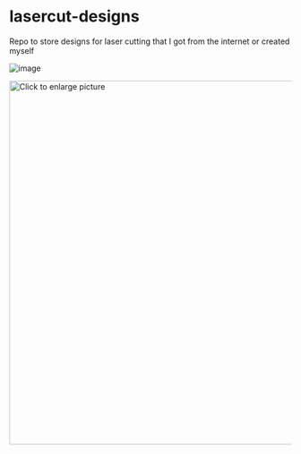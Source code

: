 # lasercut-designs
Repo to store designs for laser cutting that I got from the internet or created myself

![image](https://drive.google.com/uc?export=view&id=1913oZeBZPBNiUuk8gu3ZSbLBA2l_VQtG)

<a href="https://drive.google.com/uc?export=view&id=1913oZeBZPBNiUuk8gu3ZSbLBA2l_VQtG"><img src="https://drive.google.com/uc?export=view&id=1913oZeBZPBNiUuk8gu3ZSbLBA2l_VQtG" style="width: 650px; max-width: 100%; height: auto" title="Click to enlarge picture" />

